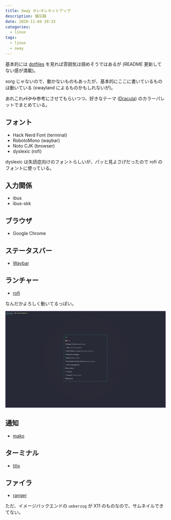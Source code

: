 ```yaml
---
title: Sway オレオレセットアップ
description: 備忘録
date: 2020-11-04 19:33
categories:
  - linux
tags:
  - linux
  - sway
---
```


基本的には [dotfiles](https://github.com/syuni/dotfiles) を見れば雰囲気は掴めそうではあるが (README 更新してない感が満載)。

xorg じゃないので、動かないものもあったが、基本的にここに書いているものは動いている (xwayland によるものかもしれないが)。

あれこれ~~パクり~~参考にさせてもらいつつ、好きなテーマ ([Dracula](https://draculatheme.com/contribute)) のカラーパレットでまとめている。

フォント
--
* Hack Nerd Font (terminal)
* RobotoMono (waybar)
* Noto CJK (browser)
* dyslexic (rofi)

dyslexic は失読症向けのフォントらしいが、パッと見よさげだったので rofi のフォントに使っている。

入力関係
--
* ibus
* ibus-skk

ブラウザ
--
* Google Chrome

ステータスバー
--
* [Waybar](https://github.com/Alexays/Waybar)

ランチャー
--
* [rofi](https://github.com/davatorium/rofi)

なんだかよろしく動いてるっぽい。

![](./rofi.png)

通知
--
* [mako](https://github.com/emersion/mako)

ターミナル
--
* [tilix](https://gnunn1.github.io/tilix-web/)

ファイラ
--
* [ranger](https://github.com/ranger/ranger)

ただ、イメージバックエンドの `ueberzug` が X11 のものなので、サムネイルできてない。
